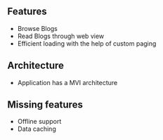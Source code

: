 ## Features
* Browse Blogs
* Read Blogs through web view
* Efficient loading with the help of custom paging
## Architecture
* Application has a MVI architecture
## Missing features
* Offline support
* Data caching
